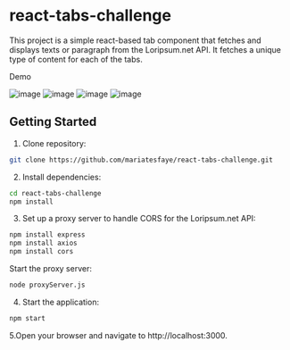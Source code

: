 # react-tabs-challenge

This project is a simple react-based tab component that fetches and displays texts or paragraph from the Loripsum.net API. It fetches a unique type of content for each of the tabs.


Demo

![image](https://github.com/user-attachments/assets/77e871a9-7a42-47f5-9070-2336d4cda854)
![image](https://github.com/user-attachments/assets/73ce9f97-7e12-4d01-8900-1d4977f34567)
![image](https://github.com/user-attachments/assets/d7f226cd-05e1-4371-8e9d-a25e29e5dac1)
![image](https://github.com/user-attachments/assets/51f73f0f-856c-421c-a01b-188c49c094d2)

## Getting Started

1. Clone repository:

```bash
git clone https://github.com/mariatesfaye/react-tabs-challenge.git
```
2. Install dependencies:
```bash
cd react-tabs-challenge
npm install
```

3. Set up a proxy server to handle CORS for the Loripsum.net API:
```bash
npm install express
npm install axios
npm install cors
```
Start the proxy server:
```bash
node proxyServer.js
```

4. Start the application:
```bash
npm start
```

5.Open your browser and navigate to http://localhost:3000.

